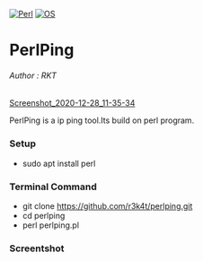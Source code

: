 [![Perl](https://img.shields.io/badge/Perl-5-black.svg)](https://metacpan.org/release/perl/)
[![OS](https://img.shields.io/badge/Tested%20On-Linux-black.svg)](https://en.wikipedia.org/wiki/Linux)

# PerlPing

<h6>Author : RKT</h6>

[Screenshot_2020-12-28_11-35-34](https://user-images.githubusercontent.com/69615463/103193093-51bbf700-4901-11eb-8d23-8effa7d41bd9.png)

PerlPing is a  ip ping tool.Its build on perl program.

### Setup ###

+ sudo apt install perl

### Terminal Command ###

+ git clone https://github.com/r3k4t/perlping.git
+ cd perlping
+ perl perlping.pl 

### Screentshot ###

